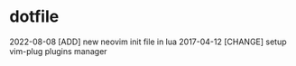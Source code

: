 # dotfile

2022-08-08 [ADD] new neovim init file in lua
2017-04-12 [CHANGE] setup vim-plug plugins manager
